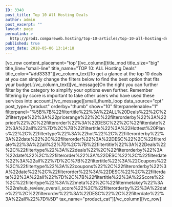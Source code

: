 ```yaml
---
ID: 3348
post_title: Top 10 All Hosting Deals
author: admin
post_excerpt: ""
layout: page
permalink: >
  http://prod1.compareweb.hosting/top-10-articles/top-10-all-hosting-deals/
published: true
post_date: 2018-05-06 13:14:18
---
```

[vc_row content_placement="top"][vc_column][title_mod title_size="big" title_line="small-line" title_name="TOP 10: ALL Hosting Deals" title_color="#dd3333"][vc_column_text]To get a glance at the top 10 deals at you can simply change the filters below to find the best option that fits your budget.[/vc_column_text][vc_message]On the right you can further filter by the category to simplify your options even further. Remember filtering by score is important to take other users who have used these services into account.[/vc_message][small_thumb_loop data_source="cpt" post_type="product" orderby="thumb" show="10" filterpanelenable="1" filterpanel="%5B%7B%22filtertitle%22%3A%22ALL%20Deals%22%2C%22filtertype%22%3A%22pricerange%22%2C%22filterorderby%22%3A%22price%22%2C%22filterorder%22%3A%22DESC%22%2C%22filterdate%22%3A%22all%22%7D%2C%7B%22filtertitle%22%3A%22Hottest%20Plans%22%2C%22filtertype%22%3A%22hot%22%2C%22filterorderby%22%3A%22date%22%2C%22filterorder%22%3A%22DESC%22%2C%22filterdate%22%3A%22all%22%7D%2C%7B%22filtertitle%22%3A%22Deals%22%2C%22filtertype%22%3A%22deals%22%2C%22filterorderby%22%3A%22date%22%2C%22filterorder%22%3A%22DESC%22%2C%22filterdate%22%3A%22all%22%7D%2C%7B%22filtertitle%22%3A%22Coupons%22%2C%22filtertype%22%3A%22coupons%22%2C%22filterorderby%22%3A%22date%22%2C%22filterorder%22%3A%22DESC%22%2C%22filterdate%22%3A%22all%22%7D%2C%7B%22filtertitle%22%3A%22Score%22%2C%22filtertype%22%3A%22meta%22%2C%22filtermetakey%22%3A%22rehub_review_overall_score%22%2C%22filterorderby%22%3A%22date%22%2C%22filterorder%22%3A%22DESC%22%2C%22filterdate%22%3A%22all%22%7D%5D" tax_name="product_cat"][/vc_column][/vc_row]